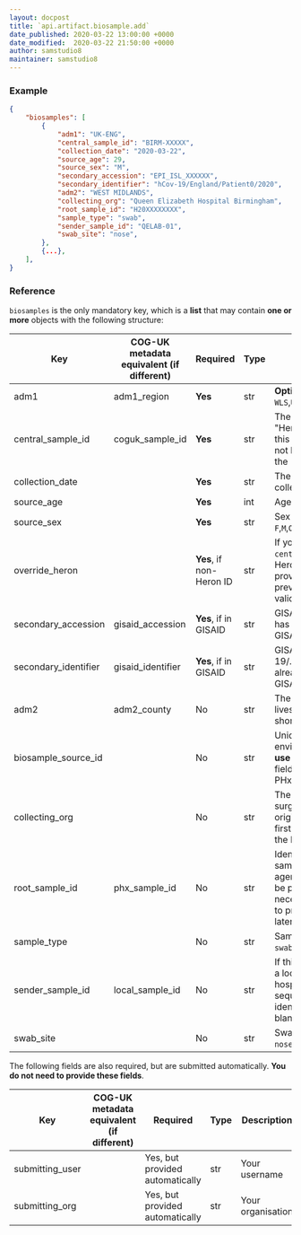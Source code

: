 ```yaml
---
layout: docpost
title: `api.artifact.biosample.add`
date_published: 2020-03-22 13:00:00 +0000
date_modified:  2020-03-22 21:50:00 +0000
author: samstudio8
maintainer: samstudio8
---
```


### Example
```json
{
    "biosamples": [
        {
            "adm1": "UK-ENG",
            "central_sample_id": "BIRM-XXXXX",
            "collection_date": "2020-03-22",
            "source_age": 29,
            "source_sex": "M",
            "secondary_accession": "EPI_ISL_XXXXXX",
            "secondary_identifier": "hCov-19/England/Patient0/2020",
            "adm2": "WEST MIDLANDS",
            "collecting_org": "Queen Elizabeth Hospital Birmingham",
            "root_sample_id": "H20XXXXXXXX",
            "sample_type": "swab",
            "sender_sample_id": "QELAB-01",
            "swab_site": "nose",
        },
        {...},
    ],
}
```

### Reference

`biosamples` is the only mandatory key, which is a **list** that may contain **one or more** objects with the following structure:


| Key                  | COG-UK metadata equivalent (if different)   | Required | Type       | Description                           |
|----------------------|-------------------------------|----------|------------|---------------------------------------|
| adm1          | adm1_region                              | **Yes**      | str | **Options** `UK-ENG`,`UK-SCT`,`UK-WLS`,`UK-NIR`|
| central_sample_id    | coguk_sample_id               | **Yes**      | str        | The centrally generated "Heron" barcode assigned to this sample. If this sample does not have a Heron barcode, use the `root_sample_id`. |
| collection_date      |                               | **Yes**      | str | The date the sample was collected. **YYYY-MM-DD** only. |
| source_age           |                               | **Yes**      | int        | Age of the patient in years |
| source_sex           |                               | **Yes**      | str | Sex of the patient. **Options** `F`,`M`,`Other` |
| override_heron       |                               | **Yes**, if non-Heron ID           | str        | If you are using a `central_sample_id` that is not a Heron barcode, you must provide this key as `1` or `true` to prevent the identifier being validated |
| secondary_accession     | gisaid_accession              | **Yes**, if in GISAID | str | GISAID accession if the sample has already been uploaded to GISAID |
| secondary_identifier    | gisaid_identifier             | **Yes**, if in GISAID | str | GISAID identifier (eg. hCov-19/.../2020) if the sample has already been uploaded to GISAID
| adm2          | adm2_county                              | No       | str        | The county that the patient lives in (no abbreviations or short hand) |
| biosample_source_id  |                               | No       | str        | Unique identifier of patient or environmental sample. **Do not use an NHS number here**. This field will be backfilled later by PHx and HDR-UK. |
| collecting_org       |                               | No       | str       | The site (eg. hospital or surgery) that this sample was originally collected by. Use the first line of the 'sender' from the E28 form.
| root_sample_id       | phx_sample_id                 | No       | str        | Identifier assigned to this sample from one of the health agencies (eg. PHE samples will be prefixed with `H20`). This is necessary for linking samples to private patient metadata later. |
| sample_type          |                               | No       | str | Sample type. **Options** `swab`,`sputum`,`BAL`,`extract`,`culture` |
| sender_sample_id     | local_sample_id               | No      | str        | If this sample was renamed by a local organisation (eg. hospital virology lab, sequencing lab), provide this identifier here. Otherwise leave blank. |
| swab_site            |                               | No       | str | Swab site. **Options** `nose`,`throat`,`nose-throat`|

The following fields are also required, but are submitted automatically. **You do not need to provide these fields**.

| Key                  | COG-UK metadata equivalent (if different)   | Required | Type       | Description                           |
|----------------------|-------------------------------|----------|------------|---------------------------------------|
| submitting_user |              | Yes, but provided automatically       | str        | Your username 
| submitting_org  |              | Yes, but provided automatically       | str        | Your organisation
